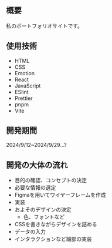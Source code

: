 ## 概要

私のポートフォリオサイトです。

## 使用技術

- HTML
- CSS
- Emotion
- React
- JavaScript
- ESlint
- Prettier
- pnpm
- Vite

## 開発期間

2024/9/12~2024/9/29...?

## 開発の大体の流れ

- 目的の確認、コンセプトの決定
- 必要な情報の選定
- Figmaを用いてワイヤーフレームを作成
- 実装
- およそのデザインの決定
  - 色、フォントなど
- CSSを書きながらデザインを詰める
- データの入力
- インタラクションなど細部の実装
